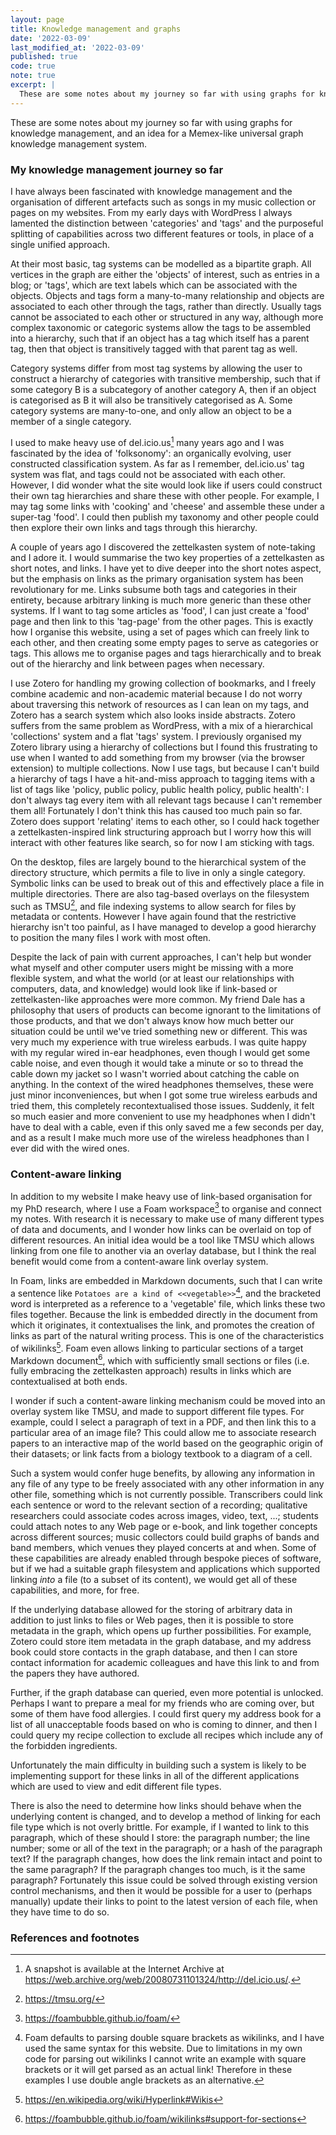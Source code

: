 ```yaml
---
layout: page
title: Knowledge management and graphs
date: '2022-03-09'
last_modified_at: '2022-03-09'
published: true
code: true
note: true
excerpt: |
  These are some notes about my journey so far with using graphs for knowledge management, and an idea for a Memex-like universal graph knowledge management system.
---
```


These are some notes about my journey so far with using graphs for knowledge management, and an idea for a Memex-like universal graph knowledge management system.

### My knowledge management journey so far

I have always been fascinated with knowledge management and the organisation of different artefacts such as songs in my music collection or pages on my websites. From my early days with WordPress I always lamented the distinction between 'categories' and 'tags' and the purposeful splitting of capabilities across two different features or tools, in place of a single unified approach.

At their most basic, tag systems can be modelled as a bipartite graph. All vertices in the graph are either the 'objects' of interest, such as entries in a blog; or 'tags', which are text labels which can be associated with the objects. Objects and tags form a many-to-many relationship and objects are associated to each other through the tags, rather than directly. Usually tags cannot be associated to each other or structured in any way, although more complex taxonomic or categoric systems allow the tags to be assembled into a hierarchy, such that if an object has a tag which itself has a parent tag, then that object is transitively tagged with that parent tag as well.

Category systems differ from most tag systems by allowing the user to construct a hierarchy of categories with transitive membership, such that if some category B is a subcategory of another category A, then if an object is categorised as B it will also be transitively categorised as A. Some category systems are many-to-one, and only allow an object to be a member of a single category.

I used to make heavy use of del.icio.us[^del-icio-us] many years ago and I was fascinated by the idea of 'folksonomy': an organically evolving, user constructed classification system. As far as I remember, del.icio.us' tag system was flat, and tags could not be associated with each other. However, I did wonder what the site would look like if users could construct their own tag hierarchies and share these with other people. For example, I may tag some links with 'cooking' and 'cheese' and assemble these under a super-tag 'food'. I could then publish my taxonomy and other people could then explore their own links and tags through this hierarchy.

A couple of years ago I discovered the zettelkasten system of note-taking and I adore it. I would summarise the two key properties of a zettelkasten as short notes, and links. I have yet to dive deeper into the short notes aspect, but the emphasis on links as the primary organisation system has been revolutionary for me. Links subsume both tags and categories in their entirety, because arbitrary linking is much more generic than these other systems. If I want to tag some articles as 'food', I can just create a 'food' page and then link to this 'tag-page' from the other pages. This is exactly how I organise this website, using a set of pages which can freely link to each other, and then creating some empty pages to serve as categories or tags. This allows me to organise pages and tags hierarchically and to break out of the hierarchy and link between pages when necessary.

I use Zotero for handling my growing collection of bookmarks, and I freely combine academic and non-academic material because I do not worry about traversing this network of resources as I can lean on my tags, and Zotero has a search system which also looks inside abstracts. Zotero suffers from the same problem as WordPress, with a mix of a hierarchical 'collections' system and a flat 'tags' system. I previously organised my Zotero library using a hierarchy of collections but I found this frustrating to use when I wanted to add something from my browser (via the browser extension) to multiple collections. Now I use tags, but because I can't build a hierarchy of tags I have a hit-and-miss approach to tagging items with a list of tags like 'policy, public policy, public health policy, public health': I don't always tag every item with all relevant tags because I can't remember them all! Fortunately I don't think this has caused too much pain so far. Zotero does support 'relating' items to each other, so I could hack together a zettelkasten-inspired link structuring approach but I worry how this will interact with other features like search, so for now I am sticking with tags.

On the desktop, files are largely bound to the hierarchical system of the directory structure, which permits a file to live in only a single category. Symbolic links can be used to break out of this and effectively place a file in multiple directories. There are also tag-based overlays on the filesystem such as TMSU[^tmsu], and file indexing systems to allow search for files by metadata or contents. However I have again found that the restrictive hierarchy isn't too painful, as I have managed to develop a good hierarchy to position the many files I work with most often.

Despite the lack of pain with current approaches, I can't help but wonder what myself and other computer users might be missing with a more flexible system, and what the world (or at least our relationships with computers, data, and knowledge) would look like if link-based or zettelkasten-like approaches were more common. My friend Dale has a philosophy that users of products can become ignorant to the limitations of those products, and that we don't always know how much better our situation could be until we've tried something new or different. This was very much my experience with true wireless earbuds. I was quite happy with my regular wired in-ear headphones, even though I would get some cable noise, and even though it would take a minute or so to thread the cable down my jacket so I wasn't worried about catching the cable on anything. In the context of the wired headphones themselves, these were just minor inconveniences, but when I got some true wireless earbuds and tried them, this completely recontextualised those issues. Suddenly, it felt so much easier and more convenient to use my headphones when I didn't have to deal with a cable, even if this only saved me a few seconds per day, and as a result I make much more use of the wireless headphones than I ever did with the wired ones.

### Content-aware linking

In addition to my website I make heavy use of link-based organisation for my PhD research, where I use a Foam workspace[^foam] to organise and connect my notes. With research it is necessary to make use of many different types of data and documents, and I wonder how links can be overlaid on top of different resources. An initial idea would be a tool like TMSU which allows linking from one file to another via an overlay database, but I think the real benefit would come from a content-aware link overlay system.

In Foam, links are embedded in Markdown documents, such that I can write a sentence like `Potatoes are a kind of <<vegetable>>`[^square-brackets], and the bracketed word is interpreted as a reference to a 'vegetable' file, which links these two files together. Because the link is embedded directly in the document from which it originates, it contextualises the link, and promotes the creation of links as part of the natural writing process. This is one of the characteristics of wikilinks[^wikilinks]. Foam even allows linking to particular sections of a target Markdown document[^foam-section-link], which with sufficiently small sections or files (i.e. fully embracing the zettelkasten approach) results in links which are contextualised at both ends.

I wonder if such a content-aware linking mechanism could be moved into an overlay system like TMSU, and made to support different file types. For example, could I select a paragraph of text in a PDF, and then link this to a particular area of an image file? This could allow me to associate research papers to an interactive map of the world based on the geographic origin of their datasets; or link facts from a biology textbook to a diagram of a cell.

Such a system would confer huge benefits, by allowing any information in any file of any type to be freely associated with any other information in any other file, something which is not currently possible. Transcribers could link each sentence or word to the relevant section of a recording; qualitative researchers could associate codes across images, video, text, ...; students could attach notes to any Web page or e-book, and link together concepts across different sources; music collectors could build graphs of bands and band members, which venues they played concerts at and when. Some of these capabilities are already enabled through bespoke pieces of software, but if we had a suitable graph filesystem and applications which supported linking _into_ a file (to a subset of its content), we would get all of these capabilities, and more, for free.

If the underlying database allowed for the storing of arbitrary data in addition to just links to files or Web pages, then it is possible to store metadata in the graph, which opens up further possibilities. For example, Zotero could store item metadata in the graph database, and my address book could store contacts in the graph database, and then I can store contact information for academic colleagues and have this link to and from the papers they have authored.

Further, if the graph database can queried, even more potential is unlocked. Perhaps I want to prepare a meal for my friends who are coming over, but some of them have food allergies. I could first query my address book for a list of all unacceptable foods based on who is coming to dinner, and then I could query my recipe collection to exclude all recipes which include any of the forbidden ingredients.

Unfortunately the main difficulty in building such a system is likely to be implementing support for these links in all of the different applications which are used to view and edit different file types.

There is also the need to determine how links should behave when the underlying content is changed, and to develop a method of linking for each file type which is not overly brittle. For example, if I wanted to link to this paragraph, which of these should I store: the paragraph number; the line number; some or all of the text in the paragraph; or a hash of the paragraph text? If the paragraph changes, how does the link remain intact and point to the same paragraph? If the paragraph changes too much, is it the same paragraph? Fortunately this issue could be solved through existing version control mechanisms, and then it would be possible for a user to (perhaps manually) update their links to point to the latest version of each file, when they have time to do so.

### References and footnotes

[^del-icio-us]: A snapshot is available at the Internet Archive at <https://web.archive.org/web/20080731101324/http://del.icio.us/>.
[^tmsu]: <https://tmsu.org/>
[^foam]: <https://foambubble.github.io/foam/>
[^square-brackets]: Foam defaults to parsing double square brackets as wikilinks, and I have used the same syntax for this website. Due to limitations in my own code for parsing out wikilinks I cannot write an example with square brackets or it will get parsed as an actual link! Therefore in these examples I use double angle brackets as an alternative.
[^wikilinks]: <https://en.wikipedia.org/wiki/Hyperlink#Wikis>
[^foam-section-link]: <https://foambubble.github.io/foam/wikilinks#support-for-sections>


